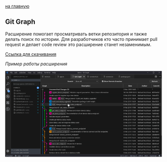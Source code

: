  [на главную](/readme.md)

## Git Graph

Расширение помогает просматривать ветки репозитория и также делать поиск по истории. Для разработчиков кто часто принимает pull request и делает code review это расширение станет незаменимым.

[Ссылка для скачивания](https://marketplace.visualstudio.com/items?itemName=mhutchie.git-graph)

*Пример работы расширения*

![Принтскрин](/images/graph.png)